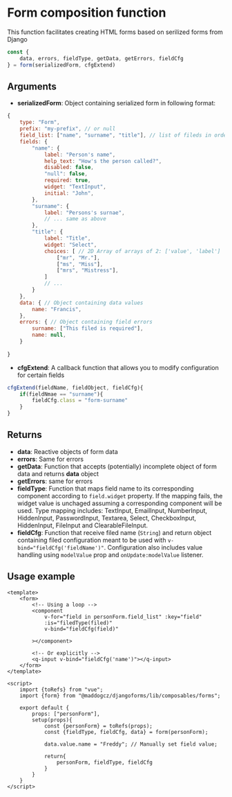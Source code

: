 # Form composition function

This function facilitates creating HTML forms based on serilized forms from Django

```js
const {
    data, errors, fieldType, getData, getErrors, fieldCfg
} = form(serializedForm, cfgExtend)
 ```
## Arguments
- **serializedForm**: Object containing serialized form in following format:
```js
{
    type: "Form",
    prefix: "my-prefix", // or null
    field_list: ["name", "surname", "title"], // list of fileds in order for looping
    fields: {
        "name": {
            label: "Person's name",
            help_text: "How's the person called?",
            disabled: false,
            "null": false,
            required: true,
            widget: "TextInput",
            initial: "John",
        },
        "surname": {
            label: "Persons's surnae",
            // ... same as above
        },
        "title": {
            label: "Title",
            widget: "Select",
            choices: [ // 2D Array of arrays of 2: ['value', 'label']
                ["mr", "Mr."],
                ["ms", "Miss"],
                ["mrs", "Mistress"],
            ]
            // ...
        }
    },
    data: { // Object containing data values
        name: "Francis",
    },
    errors: { // Object containing field errors
        surname: ["This filed is required"],
        name: null,
    }
    
}
```
- **cfgExtend**: A callback function that allows you to modify configuration for certain fields
```js
cfgExtend(fieldName, fieldObject, fieldCfg){
    if(fieldNmae == "surname"){
        fieldCfg.class = "form-surname"
    }
}
```

## Returns
- **data**: Reactive objects of form data
- **errors**: Same for errors
- **getData**: Function that accepts (potentially) incomplete object of form data and returns **data** object
- **getErrors**: same for errors
- **fieldType**: Function that maps field name to its corresponding component according to `field.widget` property. If the mapping fails, the widget value is unchaged assuming a corresponding component will be used. Type mapping includes: TextInput, EmailInput, NumberInput, HiddenInput, PasswordInput, Textarea, Select, CheckboxInput, HiddenInput, FileInput and ClearableFileInput.
- **fieldCfg**: Function that receive filed name (`String`) and return object containing filed configuration meant to be used with `v-bind="fieldCfg('fieldName')"`. Configuration also includes value handling using `modelValue` prop and `onUpdate:modelValue` listener.

## Usage example

```vue
<template>
    <form>
        <!-- Using a loop -->
        <component
            v-for="field in personForm.field_list" :key="field"
            :is="filedType(filed)"
            v-bind="fieldCfg(field)"

        ></component>

        <!-- Or explicitly -->
        <q-input v-bind="fieldCfg('name')"></q-input>
    </form>
</template>

<script>
    import {toRefs} from "vue";
    import {form} from "@maddogcz/djangoforms/lib/composables/forms";

    export default {
        props: ["personForm"],
        setup(props){
            const {personForm} = toRefs(props);
            const {fieldType, fieldCfg, data} = form(personForm);

            data.value.name = "Freddy"; // Manually set field value;

            return{
                personForm, fieldType, fieldCfg
            }
        }
    }
</script>
```